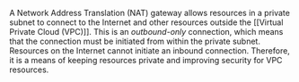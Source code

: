 
A Network Address Translation (NAT) gateway allows resources in a private subnet to connect to the Internet and other resources outside the [[Virtual Private Cloud (VPC)]]. This is an _outbound-only_ connection, which means that the connection must be initiated from within the private subnet. Resources on the Internet cannot initiate an inbound connection. Therefore, it is a means of keeping resources private and improving security for VPC resources.